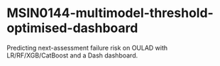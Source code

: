 # MSIN0144-multimodel-threshold-optimised-dashboard
Predicting next-assessment failure risk on OULAD with LR/RF/XGB/CatBoost and a Dash dashboard.
